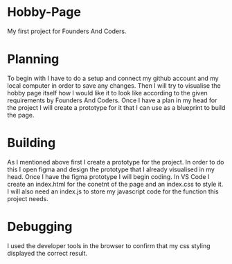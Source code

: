 # Hobby-Page
My first project for Founders And Coders.


# Planning
To begin with I have to do a setup and connect my github account and my local computer in order to save any changes. Then I will try to visualise the hobby page itself how I would like it to look like according to the given requirements by Founders And Coders. Once I have a plan in my head for the project I will create a prototype for it that I can use as a blueprint to build the page.


# Building
As I mentioned above first I create a prototype for the project. In order to do this I open figma and design the prototype that I already visualised in my head. Once I have the figma prototype I will begin coding. In VS Code I create an index.html for the conetnt of the page and an index.css to style it. I will also need an index.js to store my javascript code for the function this project needs.


# Debugging
I used the developer tools in the browser to confirm that my css styling displayed the correct result.
